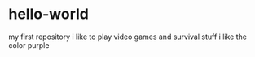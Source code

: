 # hello-world
my first repository
i like to play video games and survival stuff
i like the color purple
